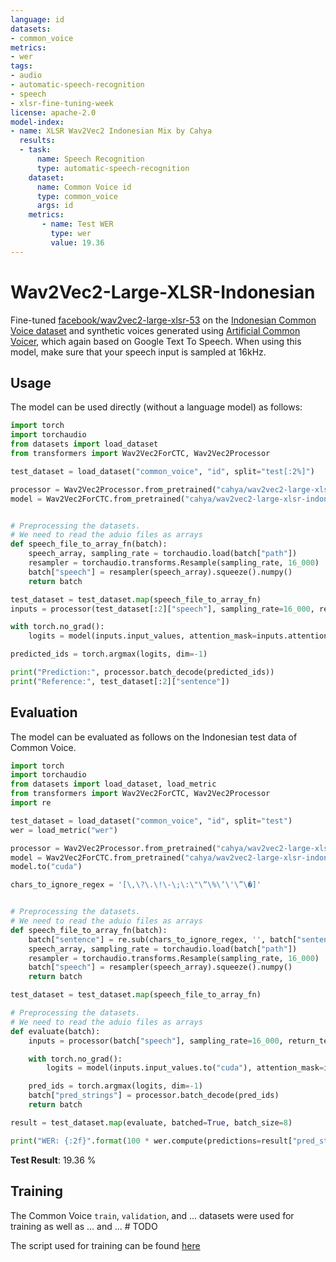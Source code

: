 ```yaml
---
language: id
datasets:
- common_voice 
metrics:
- wer
tags:
- audio
- automatic-speech-recognition
- speech
- xlsr-fine-tuning-week
license: apache-2.0
model-index:
- name: XLSR Wav2Vec2 Indonesian Mix by Cahya
  results:
  - task: 
      name: Speech Recognition
      type: automatic-speech-recognition
    dataset:
      name: Common Voice id
      type: common_voice
      args: id
    metrics:
       - name: Test WER
         type: wer
         value: 19.36
---
```


# Wav2Vec2-Large-XLSR-Indonesian

Fine-tuned [facebook/wav2vec2-large-xlsr-53](https://huggingface.co/facebook/wav2vec2-large-xlsr-53)
on the [Indonesian Common Voice dataset](https://huggingface.co/datasets/common_voice) and synthetic voices
generated using [Artificial Common Voicer](https://github.com/cahya-wirawan/artificial-commonvoice), which
again based on Google Text To Speech.
When using this model, make sure that your speech input is sampled at 16kHz.

## Usage
The model can be used directly (without a language model) as follows:
```python
import torch
import torchaudio
from datasets import load_dataset
from transformers import Wav2Vec2ForCTC, Wav2Vec2Processor

test_dataset = load_dataset("common_voice", "id", split="test[:2%]")

processor = Wav2Vec2Processor.from_pretrained("cahya/wav2vec2-large-xlsr-indonesian-mix")
model = Wav2Vec2ForCTC.from_pretrained("cahya/wav2vec2-large-xlsr-indonesian-mix")


# Preprocessing the datasets.
# We need to read the aduio files as arrays
def speech_file_to_array_fn(batch):
    speech_array, sampling_rate = torchaudio.load(batch["path"])
    resampler = torchaudio.transforms.Resample(sampling_rate, 16_000)
    batch["speech"] = resampler(speech_array).squeeze().numpy()
    return batch

test_dataset = test_dataset.map(speech_file_to_array_fn)
inputs = processor(test_dataset[:2]["speech"], sampling_rate=16_000, return_tensors="pt", padding=True)

with torch.no_grad():
    logits = model(inputs.input_values, attention_mask=inputs.attention_mask).logits

predicted_ids = torch.argmax(logits, dim=-1)

print("Prediction:", processor.batch_decode(predicted_ids))
print("Reference:", test_dataset[:2]["sentence"])
```


## Evaluation

The model can be evaluated as follows on the Indonesian test data of Common Voice.

```python
import torch
import torchaudio
from datasets import load_dataset, load_metric
from transformers import Wav2Vec2ForCTC, Wav2Vec2Processor
import re

test_dataset = load_dataset("common_voice", "id", split="test")
wer = load_metric("wer")

processor = Wav2Vec2Processor.from_pretrained("cahya/wav2vec2-large-xlsr-indonesian-mix")
model = Wav2Vec2ForCTC.from_pretrained("cahya/wav2vec2-large-xlsr-indonesian-mix") 
model.to("cuda")

chars_to_ignore_regex = '[\,\?\.\!\-\;\:\"\“\%\‘\'\”\�]'


# Preprocessing the datasets.
# We need to read the aduio files as arrays
def speech_file_to_array_fn(batch):
    batch["sentence"] = re.sub(chars_to_ignore_regex, '', batch["sentence"]).lower()
    speech_array, sampling_rate = torchaudio.load(batch["path"])
    resampler = torchaudio.transforms.Resample(sampling_rate, 16_000)
    batch["speech"] = resampler(speech_array).squeeze().numpy()
    return batch

test_dataset = test_dataset.map(speech_file_to_array_fn)

# Preprocessing the datasets.
# We need to read the aduio files as arrays
def evaluate(batch):
    inputs = processor(batch["speech"], sampling_rate=16_000, return_tensors="pt", padding=True)

    with torch.no_grad():
        logits = model(inputs.input_values.to("cuda"), attention_mask=inputs.attention_mask.to("cuda")).logits

    pred_ids = torch.argmax(logits, dim=-1)
    batch["pred_strings"] = processor.batch_decode(pred_ids)
    return batch

result = test_dataset.map(evaluate, batched=True, batch_size=8)

print("WER: {:2f}".format(100 * wer.compute(predictions=result["pred_strings"], references=result["sentence"])))
```

**Test Result**: 19.36 %

## Training

The Common Voice `train`, `validation`, and ... datasets were used for training as well as ... and ...  # TODO

The script used for training can be found [here](https://github.com/cahya-wirawan/indonesian-speech-recognition) 
